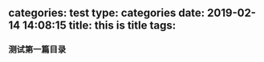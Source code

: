 categories: test
type: categories
date: 2019-02-14 14:08:15
title: this is title
tags:
---

### 测试第一篇目录
